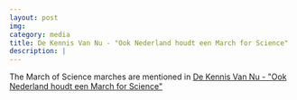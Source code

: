```yaml
---
layout: post
img: 
category: media
title: De Kennis Van Nu - "Ook Nederland houdt een March for Science"
description: |
---
```

  The March of Science marches are mentioned in [De Kennis Van Nu - "Ook Nederland houdt een March for Science"](http://www.dekennisvannu.nl/site/artikel/Ook-Nederland-houdt-een-March-for-Science/8855)
